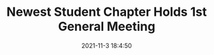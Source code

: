 ---
"title": "Newest Student Chapter Holds 1st General Meeting"
"date": "2021-11-3 18:4:50"
"feed_name": "IADC"
"feed_website": "https://www.iadc.org/"
"feed_rss": "https://www.iadc.org/feed/"
"link": "https://www.iadc.org/drillbits/student-chapters/newest-university-of-texas-austin-student-chapter-holds-1st-general-meeting/"
"source": "None"
"file": "_posts/2021-1-1-503f3476adc206975d233c776908ca497445bd9d.md"
"accident": "0"
"drilling": "0"
"dead": "0"
"injured": "0"
"arrested": "0"
"place": "unknown place"
"where": "unknown site"
"causes": "unknown"
"place_uri": "unknown place"
---